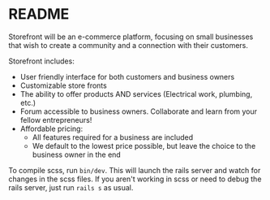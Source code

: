 # README

Storefront will be an e-commerce platform, focusing on small businesses that wish to create a community and a connection with their customers.

Storefront includes:

- User friendly interface for both customers and business owners
- Customizable store fronts
- The ability to offer products AND services (Electrical work, plumbing, etc.)
- Forum accessible to business owners. Collaborate and learn from your fellow entrepreneurs!
- Affordable pricing:
  - All features required for a business are included
  - We default to the lowest price possible, but leave the choice to the business owner in the end

To compile scss, run `bin/dev`. This will launch the rails server and watch for changes in the scss files.
If you aren't working in scss or need to debug the rails server, just run `rails s` as usual.
